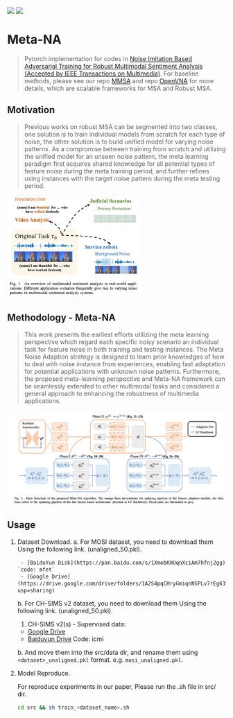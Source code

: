[![](https://badgen.net/badge/license/GPL-3.0/green)](#License) [![](https://badgen.net/badge/contact/THUIAR/purple)](https://thuiar.github.io/)

# Meta-NA

> Pytorch implementation for codes in [Noise Imitation Based Adversarial Training for Robust Multimodal Sentiment Analysis (Accepted by IEEE Transactions on Multimedia)](https://arxiv.org). For baseline methods, please see our repo [MMSA](https://github.com/thuiar/MMSA) and repo  [OpenVNA](https://github.com/Columbine21/OpenVNA) for more details, which are scalable frameworks for MSA and Robust MSA.

## Motivation

> Previous works on robust MSA can be segmented into two classes, one solution is to train individual models from scratch for each type of noise, the other solution is to build unified model for varying noise patterns. As a compromise between training from scratch and utilizing the unified model for an unseen noise pattern, the meta learning paradigm first acquires shared knowledge for all potential types of feature noise during the meta training period, and further refines using instances with the target noise pattern during the meta testing period.

<img src="./asset/intro.png" alt="intro" style="zoom:30%;" />

## Methodology - Meta-NA

> This work presents the earliest efforts utilizing the meta learning perspective which regard each specific noisy scenario an individual task for feature noise in both training and testing instances. The Meta Noise Adaption strategy is designed to learn prior knowledges of how to deal with noise instance from experiences, enabling fast adaptation for potential applications with unknown noise patterns. Furthermore, the proposed meta-learning perspective and Meta-NA framework can be seamlessly extended to other multimodal tasks and considered a general approach to enhancing the robustness of multimedia applications.

<img src="./asset/methodology.png" alt="intro" style="zoom:50%;" />

## Usage

1. Dataset Download.
    a. For MOSI dataset, you need to download them Using the following link. (unaligned_50.pkl).

        - [BaiduYun Disk](https://pan.baidu.com/s/1XmobKHUqnXciAm7hfnj2gg) `code: mfet`
        - [Google Drive](https://drive.google.com/drive/folders/1A2S4pqCHryGmiqnNSPLv7rEg63WvjCSk?usp=sharing)

    b. For CH-SIMS v2 dataset, you need to download them Using the following link. (unaligned_50.pkl).

    1. CH-SIMS v2(s) - Supervised data:
      - [Google Drive](https://drive.google.com/drive/folders/1wFvGS0ebKRvT3q6Xolot-sDtCNfz7HRA?usp=sharing)
      - [Baiduyun Drive](https://pan.baidu.com/s/13Ds2_XDIGUqMHt4lXNLQSQ) Code: icmi
    
    b. And move them into the src/data dir, and rename them using `<dataset>_unaligned.pkl` format. e.g. `mosi_unaligned.pkl`.
    
2. Model Reproduce. 

    For reproduce experiments in our paper, Please run the .sh file in src/ dir.

    ```sh
    cd src && sh train_<dataset_name>.sh
    ```